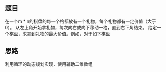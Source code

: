 ## 题目
在一个m * n的棋盘的每一个格都放有一个礼物，每个礼物都有一定价值（大于0）。
从左上角开始拿礼物，每次向右或向下移动一格，直到右下角结束。
给定一个棋盘，求拿到礼物的最大价值。例如，对于如下棋盘

## 思路
利用循环的动态规划实现，使用辅助二维数组